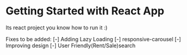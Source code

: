 # Getting Started with React App
Its react project you know how to run it :)

Fixes to be added:
[-] Adding Lazy Loading
[-] responsive-carousel
[-] Improving design
[-] User Friendly(Rent/Sale)search

